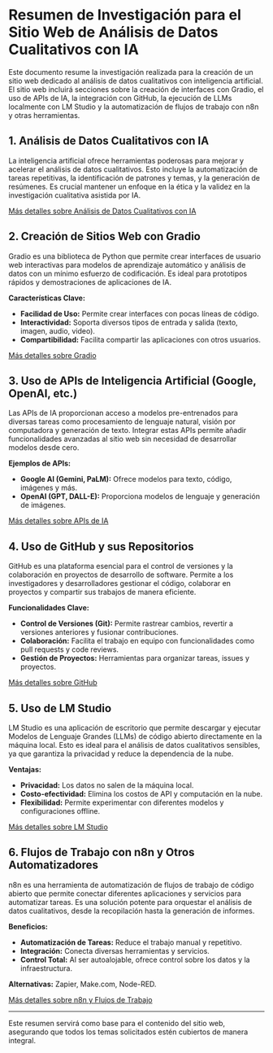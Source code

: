 # Resumen de Investigación para el Sitio Web de Análisis de Datos Cualitativos con IA

Este documento resume la investigación realizada para la creación de un sitio web dedicado al análisis de datos cualitativos con inteligencia artificial. El sitio web incluirá secciones sobre la creación de interfaces con Gradio, el uso de APIs de IA, la integración con GitHub, la ejecución de LLMs localmente con LM Studio y la automatización de flujos de trabajo con n8n y otras herramientas.

## 1. Análisis de Datos Cualitativos con IA

La inteligencia artificial ofrece herramientas poderosas para mejorar y acelerar el análisis de datos cualitativos. Esto incluye la automatización de tareas repetitivas, la identificación de patrones y temas, y la generación de resúmenes. Es crucial mantener un enfoque en la ética y la validez en la investigación cualitativa asistida por IA.

[Más detalles sobre Análisis de Datos Cualitativos con IA](./investigacion_analisis_datos_cualitativos_ia.md)

## 2. Creación de Sitios Web con Gradio

Gradio es una biblioteca de Python que permite crear interfaces de usuario web interactivas para modelos de aprendizaje automático y análisis de datos con un mínimo esfuerzo de codificación. Es ideal para prototipos rápidos y demostraciones de aplicaciones de IA.

**Características Clave:**
*   **Facilidad de Uso:** Permite crear interfaces con pocas líneas de código.
*   **Interactividad:** Soporta diversos tipos de entrada y salida (texto, imagen, audio, video).
*   **Compartibilidad:** Facilita compartir las aplicaciones con otros usuarios.

[Más detalles sobre Gradio](./investigacion_gradio.md)

## 3. Uso de APIs de Inteligencia Artificial (Google, OpenAI, etc.)

Las APIs de IA proporcionan acceso a modelos pre-entrenados para diversas tareas como procesamiento de lenguaje natural, visión por computadora y generación de texto. Integrar estas APIs permite añadir funcionalidades avanzadas al sitio web sin necesidad de desarrollar modelos desde cero.

**Ejemplos de APIs:**
*   **Google AI (Gemini, PaLM):** Ofrece modelos para texto, código, imágenes y más.
*   **OpenAI (GPT, DALL-E):** Proporciona modelos de lenguaje y generación de imágenes.

[Más detalles sobre APIs de IA](./investigacion_apis_ia.md)

## 4. Uso de GitHub y sus Repositorios

GitHub es una plataforma esencial para el control de versiones y la colaboración en proyectos de desarrollo de software. Permite a los investigadores y desarrolladores gestionar el código, colaborar en proyectos y compartir sus trabajos de manera eficiente.

**Funcionalidades Clave:**
*   **Control de Versiones (Git):** Permite rastrear cambios, revertir a versiones anteriores y fusionar contribuciones.
*   **Colaboración:** Facilita el trabajo en equipo con funcionalidades como pull requests y code reviews.
*   **Gestión de Proyectos:** Herramientas para organizar tareas, issues y proyectos.

[Más detalles sobre GitHub](./investigacion_github.md)

## 5. Uso de LM Studio

LM Studio es una aplicación de escritorio que permite descargar y ejecutar Modelos de Lenguaje Grandes (LLMs) de código abierto directamente en la máquina local. Esto es ideal para el análisis de datos cualitativos sensibles, ya que garantiza la privacidad y reduce la dependencia de la nube.

**Ventajas:**
*   **Privacidad:** Los datos no salen de la máquina local.
*   **Costo-efectividad:** Elimina los costos de API y computación en la nube.
*   **Flexibilidad:** Permite experimentar con diferentes modelos y configuraciones offline.

[Más detalles sobre LM Studio](./investigacion_lm_studio.md)

## 6. Flujos de Trabajo con n8n y Otros Automatizadores

n8n es una herramienta de automatización de flujos de trabajo de código abierto que permite conectar diferentes aplicaciones y servicios para automatizar tareas. Es una solución potente para orquestar el análisis de datos cualitativos, desde la recopilación hasta la generación de informes.

**Beneficios:**
*   **Automatización de Tareas:** Reduce el trabajo manual y repetitivo.
*   **Integración:** Conecta diversas herramientas y servicios.
*   **Control Total:** Al ser autoalojable, ofrece control sobre los datos y la infraestructura.

**Alternativas:** Zapier, Make.com, Node-RED.

[Más detalles sobre n8n y Flujos de Trabajo](./investigacion_n8n.md)

---

Este resumen servirá como base para el contenido del sitio web, asegurando que todos los temas solicitados estén cubiertos de manera integral.

